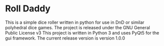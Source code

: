 # Roll Daddy


This is a simple dice roller written in python for use in DnD or similar polyhedral dice games.
The project is released under the GNU General Public License v3
This project is written in Python 3 and uses PyQt5 for the gui framework.
The current release version is version 1.0.0
